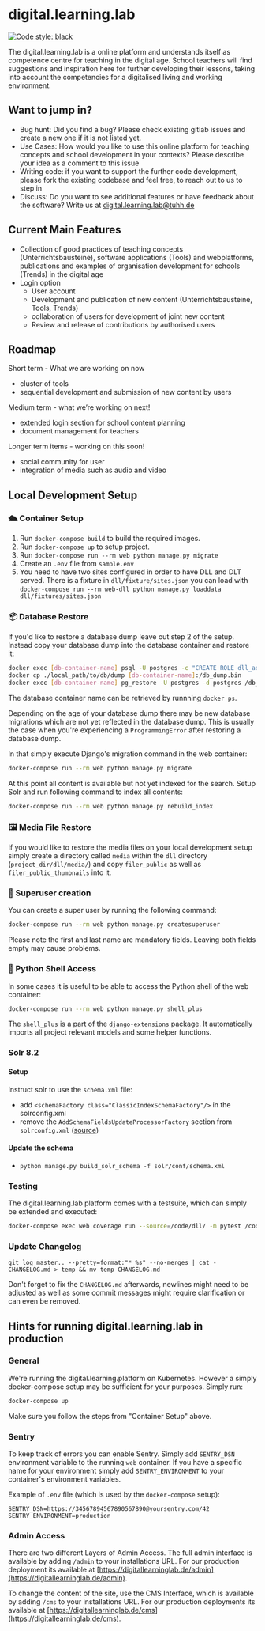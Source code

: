 # digital.learning.lab

[![Code style: black](https://img.shields.io/badge/code%20style-black-000000.svg)](https://github.com/psf/black)

The digital.learning.lab is a online platform and understands itself as competence centre for teaching in the digital age. School teachers will find suggestions and inspiration here for further developing their lessons, taking into account the competencies for a digitalised living and working environment.

## Want to jump in?

-   Bug hunt: Did you find a bug? Please check existing gitlab issues and create
    a new one if it is not listed yet.
-   Use Cases: How would you like to use this online platform for teaching concepts and school development in your contexts?
    Please describe your idea as a comment to this issue
-   Writing code: if you want to support the further code development, please fork the existing codebase and feel free, to reach out to us to step in
-   Discuss: Do you want to see additional features or have feedback about the
    software? Write us at <digital.learning.lab@tuhh.de>

## Current Main Features

-   Collection of good practices of teaching concepts (Unterrichtsbausteine), software applications (Tools) and webplatforms, publications and examples of organisation development for schools (Trends) in the digital age
-   Login option
    -   User account
    -   Development and publication of new content (Unterrichtsbausteine, Tools, Trends)
    -   collaboration of users for development of joint new content
    -   Review and release of contributions by authorised users

## Roadmap

Short term - What we are working on now 

-   cluster of tools
-   sequential development and submission of new content by users

Medium term - what we’re working on next! 

-   extended login section for school content planning
-   document management for teachers

Longer term items - working on this soon! 

-   social community for user
-   integration of media such as audio and video


## Local Development Setup
### 🛳 Container Setup 
1. Run `docker-compose build` to build the required images.
2. Run `docker-compose up` to setup project.
3. Run `docker-compose run --rm web python manage.py migrate`
4. Create an `.env` file from `sample.env`
5. You need to have two sites configured in order to have DLL and DLT served.
	 There is a fixture in `dll/fixture/sites.json` you can load with
	 `docker-compose run --rm web-dll python manage.py loaddata
	 dll/fixtures/sites.json`

### 📦 Database Restore

If you'd like to restore a database dump leave out step 2 of the setup. Instead copy your
database dump into the database container and restore it:

```bash
docker exec [db-container-name] psql -U postgres -c "CREATE ROLE dll_admin;"
docker cp ./local_path/to/db/dump [db-container-name]:/db_dump.bin
docker exec [db-container-name] pg_restore -U postgres -d postgres /db_dump.bin
```

The database container name can be retrieved by runnning `docker ps`.

Depending on the age of your database dump there may be new database migrations
which are not yet reflected in the database dump. This is usually the case when 
you're experiencing a `ProgrammingError` after restoring a database dump.

In that simply execute Django's migration command in the web container:
```bash
docker-compose run --rm web python manage.py migrate
```

At this point all content is available but not yet indexed for the search.
Setup Solr and run following command to index all contents:

```bash
docker-compose run --rm web python manage.py rebuild_index
```

### 🖼 Media File Restore
If you would like to restore the media files on your local development setup simply create 
a directory called `media` within the `dll` directory (`project_dir/dll/media/`) and copy 
`filer_public` as well as `filer_public_thumbnails` into it.

### 🦸 Superuser creation

You can create a super user by running the following command:
```bash
docker-compose run --rm web python manage.py createsuperuser
```

Please note the first and last name are mandatory fields. Leaving both fields empty may
cause problems.

### 🐍 Python Shell Access 

In some cases it is useful to be able to access the Python shell of the web container:

```bash
docker-compose run --rm web python manage.py shell_plus
```

The `shell_plus` is a part of the `django-extensions` package. It automatically imports 
all project relevant models and some helper functions.

### Solr 8.2

#### Setup
Instruct solr to use the `schema.xml` file:
- add `<schemaFactory class="ClassicIndexSchemaFactory"/>` in the solrconfig.xml
- remove the `AddSchemaFieldsUpdateProcessorFactory` section from `solrconfig.xml` ([source](https://stackoverflow.com/questions/31719955/solr-error-this-indexschema-is-not-mutable))

#### Update the schema
- `python manage.py build_solr_schema -f solr/conf/schema.xml`

### Testing

The digital.learning.lab platform comes with a testsuite, which can simply be 
extended and executed:

```bash
docker-compose exec web coverage run --source=/code/dll/ -m pytest /code/dll/
```

### Update Changelog

```
git log master.. --pretty=format:"* %s" --no-merges | cat - CHANGELOG.md > temp && mv temp CHANGELOG.md
```

Don't forget to fix the `CHANGELOG.md` afterwards, newlines might need to be
adjusted as well as some commit messages might require clarification or can even
be removed.

## Hints for running digital.learning.lab in production

### General

We're running the digital.learning.platform on Kubernetes. However a simply docker-compose 
setup may be sufficient for your purposes. Simply run:

```bash
docker-compose up
```

Make sure you follow the steps from "Container Setup" above.

### Sentry

To keep track of errors you can enable Sentry. 
Simply add `SENTRY_DSN` environment variable to the running `web` container.
If you have a specific name for your environment simply add `SENTRY_ENVIRONMENT` to
your container's environment variables.

Example of `.env` file (which is used by the `docker-compose` setup):
```dotenv
SENTRY_DSN=https://34567894567890567890@yoursentry.com/42
SENTRY_ENVIRONMENT=production
```

### Admin Access

There are two different Layers of Admin Access. The full admin interface is
available by adding `/admin` to your installations URL. For our production
deployment its available at
[https://digitallearninglab.de/admin](https://digitallearninglab.de/admin).

To change the content of the site, use the CMS Interface, which is available by
adding `/cms` to your installations URL. For our production deployments its
available at 
[https://digitallearninglab.de/cms](https://digitallearninglab.de/cms).
